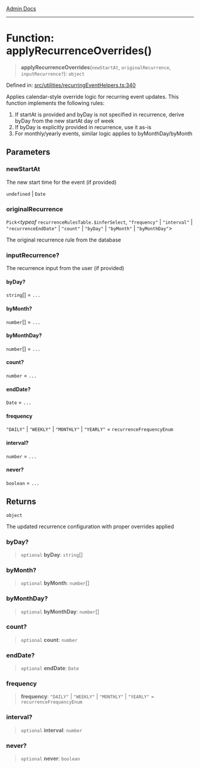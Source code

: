 [Admin Docs](/)

***

# Function: applyRecurrenceOverrides()

> **applyRecurrenceOverrides**(`newStartAt`, `originalRecurrence`, `inputRecurrence?`): `object`

Defined in: [src/utilities/recurringEventHelpers.ts:340](https://github.com/Sourya07/talawa-api/blob/2dc82649c98e5346c00cdf926fe1d0bc13ec1544/src/utilities/recurringEventHelpers.ts#L340)

Applies calendar-style override logic for recurring event updates.
This function implements the following rules:
1. If startAt is provided and byDay is not specified in recurrence,
   derive byDay from the new startAt day of week
2. If byDay is explicitly provided in recurrence, use it as-is
3. For monthly/yearly events, similar logic applies to byMonthDay/byMonth

## Parameters

### newStartAt

The new start time for the event (if provided)

`undefined` | `Date`

### originalRecurrence

`Pick`\<*typeof* `recurrenceRulesTable.$inferSelect`, `"frequency"` \| `"interval"` \| `"recurrenceEndDate"` \| `"count"` \| `"byDay"` \| `"byMonth"` \| `"byMonthDay"`\>

The original recurrence rule from the database

### inputRecurrence?

The recurrence input from the user (if provided)

#### byDay?

`string`[] = `...`

#### byMonth?

`number`[] = `...`

#### byMonthDay?

`number`[] = `...`

#### count?

`number` = `...`

#### endDate?

`Date` = `...`

#### frequency

`"DAILY"` \| `"WEEKLY"` \| `"MONTHLY"` \| `"YEARLY"` = `recurrenceFrequencyEnum`

#### interval?

`number` = `...`

#### never?

`boolean` = `...`

## Returns

`object`

The updated recurrence configuration with proper overrides applied

### byDay?

> `optional` **byDay**: `string`[]

### byMonth?

> `optional` **byMonth**: `number`[]

### byMonthDay?

> `optional` **byMonthDay**: `number`[]

### count?

> `optional` **count**: `number`

### endDate?

> `optional` **endDate**: `Date`

### frequency

> **frequency**: `"DAILY"` \| `"WEEKLY"` \| `"MONTHLY"` \| `"YEARLY"` = `recurrenceFrequencyEnum`

### interval?

> `optional` **interval**: `number`

### never?

> `optional` **never**: `boolean`
